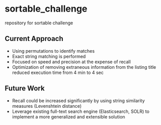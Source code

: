 # sortable_challenge
repository for sortable challenge 

## Current Approach

- Using permutations to identify matches
- Exact string matching is performed
- Focused on speed and precision at the expense of recall
- Optimization of removing extraneous information from the listing title reduced execution time from 4 min to 4 sec

## Future Work

- Recall could be increased significantly by using string similarity measures (Levenshtein distance)
- Leverage existing full-text search engine (Elasticsearch, SOLR) to implement a more generalized and extensible solution
